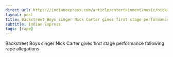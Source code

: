 ```yaml
---
direct_url: https://indianexpress.com/article/entertainment/music/nick-carter-gives-first-stage-performance-following-rape-allegations-8318562/
layout: post
title: Backstreet Boys singer Nick Carter gives first stage performance following rape allegations
subtitle: Indian Express
tags: [rape]
---
```


Backstreet Boys singer Nick Carter gives first stage performance following rape allegations
